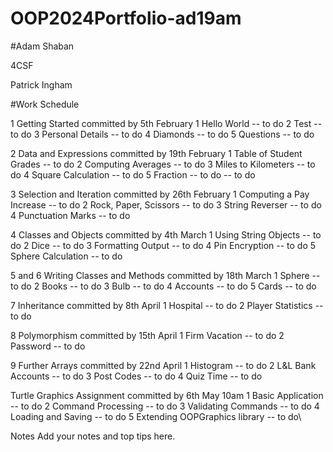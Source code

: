 # OOP2024Portfolio-ad19am

#Adam Shaban 

4CSF

Patrick Ingham

#Work Schedule

1 Getting Started
committed by 5th February
1 Hello World -- to do
2 Test -- to do
3 Personal Details -- to do
4 Diamonds -- to do
5 Questions -- to do

2 Data and Expressions
committed by 19th February
1 Table of Student Grades -- to do
2 Computing Averages -- to do
3 Miles to Kilometers -- to do
4 Square Calculation -- to do
5 Fraction -- to do -- to do

3 Selection and Iteration
committed by 26th February
1 Computing a Pay Increase -- to do
2 Rock, Paper, Scissors -- to do
3 String Reverser -- to do
4 Punctuation Marks -- to do

4 Classes and Objects
committed by 4th March
1 Using String Objects -- to do
2 Dice -- to do
3 Formatting Output -- to do
4 Pin Encryption -- to do
5 Sphere Calculation -- to do

5 and 6 Writing Classes and Methods
committed by 18th March
1 Sphere -- to do
2 Books -- to do
3 Bulb -- to do
4 Accounts -- to do
5 Cards -- to do

7 Inheritance
committed by 8th April
1 Hospital -- to do
2 Player Statistics -- to do

8 Polymorphism
committed by 15th April
1 Firm Vacation -- to do
2 Password -- to do

9 Further Arrays
committed by 22nd April
1 Histogram -- to do
2 L&L Bank Accounts -- to do
3 Post Codes -- to do
4 Quiz Time -- to do

Turtle Graphics Assignment
committed by 6th May 10am
1 Basic Application -- to do
2 Command Processing -- to do
3 Validating Commands -- to do
4 Loading and Saving -- to do
5 Extending OOPGraphics library -- to do\

Notes
Add your notes and top tips here.
